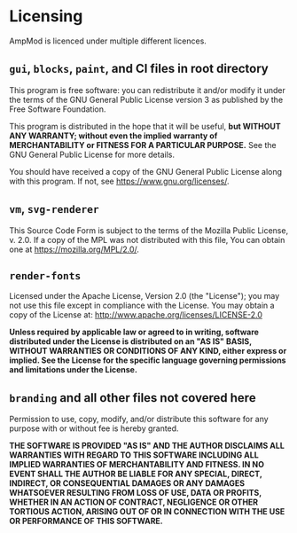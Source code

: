 # Licensing

AmpMod is licenced under multiple different licences.

## `gui`, `blocks`, `paint`, and CI files in root directory

This program is free software: you can redistribute it and/or modify
it under the terms of the GNU General Public License version 3 as
published by the Free Software Foundation.

This program is distributed in the hope that it will be useful,
**but WITHOUT ANY WARRANTY; without even the implied warranty of
MERCHANTABILITY or FITNESS FOR A PARTICULAR PURPOSE.** See the
GNU General Public License for more details.

You should have received a copy of the GNU General Public License
along with this program. If not, see https://www.gnu.org/licenses/.

## `vm`, `svg-renderer`

This Source Code Form is subject to the terms of the Mozilla Public
License, v. 2.0. If a copy of the MPL was not distributed with this
file, You can obtain one at https://mozilla.org/MPL/2.0/.

## `render-fonts`

Licensed under the Apache License, Version 2.0 (the "License");
you may not use this file except in compliance with the License.
You may obtain a copy of the License at: http://www.apache.org/licenses/LICENSE-2.0

**Unless required by applicable law or agreed to in writing, software
distributed under the License is distributed on an "AS IS" BASIS,
WITHOUT WARRANTIES OR CONDITIONS OF ANY KIND, either express or implied.
See the License for the specific language governing permissions and
limitations under the License.**

## `branding` and all other files not covered here

Permission to use, copy, modify, and/or distribute this software for any
purpose with or without fee is hereby granted.

**THE SOFTWARE IS PROVIDED "AS IS" AND THE AUTHOR DISCLAIMS ALL WARRANTIES WITH
REGARD TO THIS SOFTWARE INCLUDING ALL IMPLIED WARRANTIES OF MERCHANTABILITY
AND FITNESS. IN NO EVENT SHALL THE AUTHOR BE LIABLE FOR ANY SPECIAL, DIRECT,
INDIRECT, OR CONSEQUENTIAL DAMAGES OR ANY DAMAGES WHATSOEVER RESULTING FROM
LOSS OF USE, DATA OR PROFITS, WHETHER IN AN ACTION OF CONTRACT, NEGLIGENCE OR
OTHER TORTIOUS ACTION, ARISING OUT OF OR IN CONNECTION WITH THE USE OR
PERFORMANCE OF THIS SOFTWARE.**
